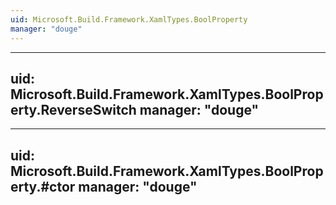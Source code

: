 ```yaml
---
uid: Microsoft.Build.Framework.XamlTypes.BoolProperty
manager: "douge"
---
```


---
uid: Microsoft.Build.Framework.XamlTypes.BoolProperty.ReverseSwitch
manager: "douge"
---

---
uid: Microsoft.Build.Framework.XamlTypes.BoolProperty.#ctor
manager: "douge"
---
